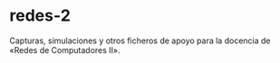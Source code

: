 # redes-2

Capturas, simulaciones y otros ficheros de apoyo para la docencia de «Redes de Computadores II».

